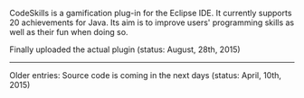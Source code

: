 CodeSkills is a gamification plug-in for the Eclipse IDE. It currently supports 20 achievements for Java. Its aim is to improve users' programming skills as well as their fun when doing so.

Finally uploaded the actual plugin (status: August, 28th, 2015)

------------------------------------------------------------------
Older entries:
Source code is coming in the next days (status: April, 10th, 2015)
